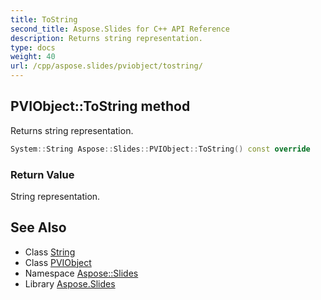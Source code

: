 ```yaml
---
title: ToString
second_title: Aspose.Slides for C++ API Reference
description: Returns string representation.
type: docs
weight: 40
url: /cpp/aspose.slides/pviobject/tostring/
---
```

## PVIObject::ToString method


Returns string representation.

```cpp
System::String Aspose::Slides::PVIObject::ToString() const override
```


### Return Value

String representation.

## See Also

* Class [String](../../../system/string/)
* Class [PVIObject](../)
* Namespace [Aspose::Slides](../../)
* Library [Aspose.Slides](../../../)
